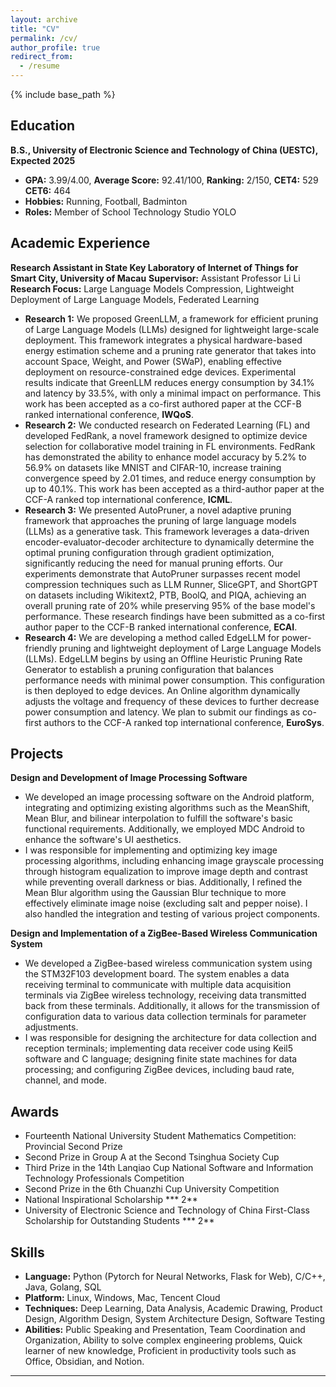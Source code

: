 ```yaml
---
layout: archive
title: "CV"
permalink: /cv/
author_profile: true
redirect_from:
  - /resume
---
```


{% include base_path %}

## Education
**B.S., University of Electronic Science and Technology of China (UESTC), Expected 2025**
- **GPA:** 3.99/4.00, **Average Score:** 92.41/100,  **Ranking:** 2/150,  **CET4:** 529 **CET6:** 464
- **Hobbies:** Running, Football, Badminton
- **Roles:** Member of School Technology Studio YOLO

## Academic Experience 
**Research Assistant in State Key Laboratory of Internet of Things for Smart City, University of Macau**
**Supervisor:** Assistant Professor Li Li
**Research Focus:** Large Language Models Compression, Lightweight Deployment of Large Language Models, Federated Learning
- **Research 1:** We proposed GreenLLM, a framework for efficient pruning of Large Language Models (LLMs) designed for lightweight large-scale deployment. This framework integrates a physical hardware-based energy estimation scheme and a pruning rate generator that takes into account Space, Weight, and Power (SWaP), enabling effective deployment on resource-constrained edge devices. Experimental results indicate that GreenLLM reduces energy consumption by 34.1% and latency by 33.5%, with only a minimal impact on performance. This work has been accepted as a co-first authored paper at the CCF-B ranked international conference, **IWQoS**.
- **Research 2:** We conducted research on Federated Learning (FL) and developed FedRank, a novel framework designed to optimize device selection for collaborative model training in FL environments. FedRank has demonstrated the ability to enhance model accuracy by 5.2% to 56.9% on datasets like MNIST and CIFAR-10, increase training convergence speed by 2.01 times, and reduce energy consumption by up to 40.1%. This work has been accepted as a third-author paper at the CCF-A ranked top international conference, **ICML**.
- **Research 3:** We presented AutoPruner, a novel adaptive pruning framework that approaches the pruning of large language models (LLMs) as a generative task. This framework leverages a data-driven encoder-evaluator-decoder architecture to dynamically determine the optimal pruning configuration through gradient optimization, significantly reducing the need for manual pruning efforts. Our experiments demonstrate that AutoPruner surpasses recent model compression techniques such as LLM Runner, SliceGPT, and ShortGPT on datasets including Wikitext2, PTB, BoolQ, and PIQA, achieving an overall pruning rate of 20% while preserving 95% of the base model's performance. These research findings have been submitted as a co-first author paper to the CCF-B ranked international conference, **ECAI**.
- **Research 4:** We are developing a method called EdgeLLM for power-friendly pruning and lightweight deployment of Large Language Models (LLMs). EdgeLLM begins by using an Offline Heuristic Pruning Rate Generator to establish a pruning configuration that balances performance needs with minimal power consumption. This configuration is then deployed to edge devices. An Online algorithm dynamically adjusts the voltage and frequency of these devices to further decrease power consumption and latency. We plan to submit our findings as co-first authors to the CCF-A ranked top international conference, **EuroSys**.

## Projects
**Design and Development of Image Processing Software**
- We developed an image processing software on the Android platform, integrating and optimizing existing algorithms such as the MeanShift, Mean Blur, and bilinear interpolation to fulfill the software's basic functional requirements. Additionally, we employed MDC Android to enhance the software's UI aesthetics.
- I was responsible for implementing and optimizing key image processing algorithms, including enhancing image grayscale processing through histogram equalization to improve image depth and contrast while preventing overall darkness or bias. Additionally, I refined the Mean Blur algorithm using the Gaussian Blur technique to more effectively eliminate image noise (excluding salt and pepper noise). I also handled the integration and testing of various project components.

**Design and Implementation of a ZigBee-Based Wireless Communication System**
- We developed a ZigBee-based wireless communication system using the STM32F103 development board. The system enables a data receiving terminal to communicate with multiple data acquisition terminals via ZigBee wireless technology, receiving data transmitted back from these terminals. Additionally, it allows for the transmission of configuration data to various data collection terminals for parameter adjustments.
- I was responsible for designing the architecture for data collection and reception terminals; implementing data receiver code using Keil5 software and C language; designing finite state machines for data processing; and configuring ZigBee devices, including baud rate, channel, and mode.

## Awards
- Fourteenth National University Student Mathematics Competition: Provincial Second Prize
- Second Prize in Group A at the Second Tsinghua Society Cup
- Third Prize in the 14th Lanqiao Cup National Software and Information Technology Professionals Competition
- Second Prize in the 6th Chuanzhi Cup University Competition
- National Inspirational Scholarship *** 2**
- University of Electronic Science and Technology of China First-Class Scholarship for Outstanding Students *** 2**

## Skills
- **Language:** Python (Pytorch for Neural Networks, Flask for Web), C/C++, Java, Golang, SQL
- **Platform:** Linux, Windows, Mac, Tencent Cloud
- **Techniques:** Deep Learning, Data Analysis, Academic Drawing, Product Design, Algorithm Design, System Architecture Design, Software Testing
- **Abilities:** Public Speaking and Presentation, Team Coordination and Organization, Ability to solve complex engineering problems, Quick learner of new knowledge, Proficient in productivity tools such as Office, Obsidian, and Notion.

-----
